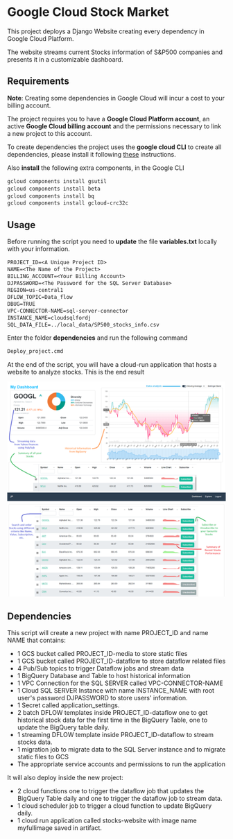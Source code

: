 # Google Cloud Stock Market

This project deploys a Django Website creating every dependency in Google Cloud Platform.   

The website streams current Stocks information of S&P500 companies and presents it in a customizable dashboard.

## Requirements

**Note**: Creating some dependencies in Google Cloud will incur a cost to your billing account. 

The project requires you to have a **Google Cloud Platform account**, an active **Google Cloud billing account** and the permissions necessary to link a new project to this account.

To create dependencies the project uses the **google cloud CLI** to create all dependencies, please install it following [these](https://cloud.google.com/sdk/docs/install) instructions.

Also **install** the following extra components, in the Google CLI 

```bash
gcloud components install gsutil
gcloud components install beta
gcloud components install bq
gcloud components install gcloud-crc32c
```

## Usage

Before running the script you need to **update** the file **variables.txt** locally with your information. 

```
PROJECT_ID=<A Unique Project ID>
NAME=<The Name of the Project>
BILLING_ACCOUNT=<Your Billing Account>
DJPASSWORD=<The Password for the SQL Server Database>
REGION=us-central1
DFLOW_TOPIC=Data_flow
DBUG=TRUE
VPC-CONNECTOR-NAME=sql-server-connector
INSTANCE_NAME=cloudsqlfordj
SQL_DATA_FILE=../local_data/SP500_stocks_info.csv
```
Enter the folder **dependencies** and run the following command

```bash
Deploy_project.cmd
```
At the end of the script, you will have a cloud-run application that hosts a website to analyze stocks. This is the end result

![Dashboard](local_data/readme-images/Dashboard-extra.png)
![Explore](local_data/readme-images/Explore-extra.png)

## Dependencies

This script will create a new project with name PROJECT_ID and name NAME that contains:
* 1 GCS bucket called PROJECT_ID-media to store static files
* 1 GCS bucket called PROJECT_ID-dataflow to store dataflow related files
* 4 Pub/Sub topics to trigger Dataflow jobs and stream data
* 1 BigQuery Database and Table to host historical information
* 1 VPC Connection for the SQL SERVER called VPC-CONNECTOR-NAME
* 1 Cloud SQL SERVER Instance with name INSTANCE_NAME with root user's password DJPASSWORD to store users' information.
* 1 Secret called application_settings. 
* 2 batch DFLOW templates inside PROJECT_ID-dataflow one to get historical stock data for the first time in the BigQuery Table, one to update the BigQuery table daily.
* 1 streaming DFLOW template inside PROJECT_ID-dataflow to stream stocks data.
* 1 migration job to migrate data to the SQL Server instance and to migrate static files to GCS 
* The appropriate service accounts and permissions to run the application

It will also deploy inside the new project:

* 2 cloud functions one to trigger the dataflow job that updates the BigQuery Table daily and one to trigger the dataflow job to stream data. 
* 1 cloud scheduler job to trigger a cloud function to update BigQuery daily.  
* 1 cloud run application called stocks-website with image name myfullimage saved in artifact. 

